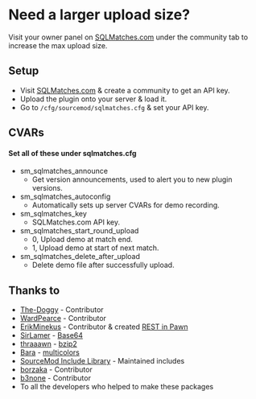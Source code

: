 # Need a larger upload size?
Visit your owner panel on [SQLMatches.com](https://sqlmatches.com) under the community tab to increase the max upload size.


## Setup
- Visit [SQLMatches.com](https://sqlmatches.com) & create a community to get an API key.
- Upload the plugin onto your server & load it.
- Go to `/cfg/sourcemod/sqlmatches.cfg` & set your API key.


## CVARs
#### Set all of these under sqlmatches.cfg
- sm_sqlmatches_announce
    - Get version announcements, used to alert you to new plugin versions.
- sm_sqlmatches_autoconfig
    - Automatically sets up server CVARs for demo recording.
- sm_sqlmatches_key
    - SQLMatches.com API key.
- sm_sqlmatches_start_round_upload
    - 0, Upload demo at match end.
    - 1, Upload demo at start of next match.
- sm_sqlmatches_delete_after_upload
    - Delete demo file after successfully upload.


## Thanks to
- [The-Doggy](https://github.com/The-Doggy) - Contributor
- [WardPearce](https://github.com/WardPearce) - Contributor
- [ErikMinekus](https://github.com/ErikMinekus) - Contributor & created [REST in Pawn](https://github.com/ErikMinekus/sm-ripext)
- [SirLamer](https://forums.alliedmods.net/showthread.php?t=101764) - [Base64](https://forums.alliedmods.net/showthread.php?t=101764)
- [thraaawn](https://github.com/thraaawn) - [bzip2](https://github.com/thraaawn/SMbz2)
- [Bara](https://github.com/Bara) - [multicolors](https://github.com/Bara/Multi-Colors)
- [SourceMod Include Library](https://github.com/JoinedSenses/SourceMod-IncludeLibrary) - Maintained includes
- [borzaka](https://github.com/borzaka) - Contributor
- [b3none](https://github.com/b3none) - Contributor
- To all the developers who helped to make these packages